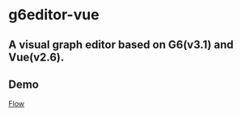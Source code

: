 # g6editor-vue

A visual graph editor based on G6(v3.1) and Vue(v2.6).
----

## Demo

[Flow](url "title")

